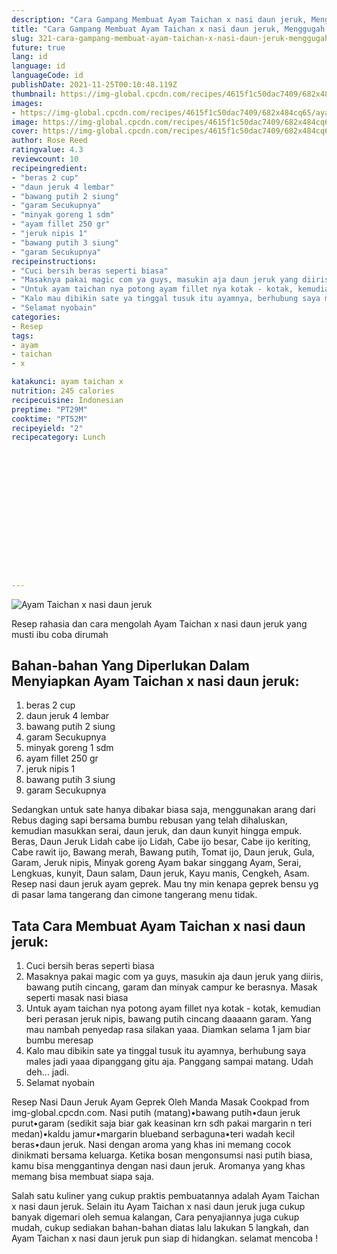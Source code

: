 ```yaml
---
description: "Cara Gampang Membuat Ayam Taichan x nasi daun jeruk, Menggugah Selera"
title: "Cara Gampang Membuat Ayam Taichan x nasi daun jeruk, Menggugah Selera"
slug: 321-cara-gampang-membuat-ayam-taichan-x-nasi-daun-jeruk-menggugah-selera
future: true
lang: id
language: id
languageCode: id
publishDate: 2021-11-25T00:10:48.119Z 
thumbnail: https://img-global.cpcdn.com/recipes/4615f1c50dac7409/682x484cq65/ayam-taichan-x-nasi-daun-jeruk-foto-resep-utama.png
images:
- https://img-global.cpcdn.com/recipes/4615f1c50dac7409/682x484cq65/ayam-taichan-x-nasi-daun-jeruk-foto-resep-utama.png
image: https://img-global.cpcdn.com/recipes/4615f1c50dac7409/682x484cq65/ayam-taichan-x-nasi-daun-jeruk-foto-resep-utama.png
cover: https://img-global.cpcdn.com/recipes/4615f1c50dac7409/682x484cq65/ayam-taichan-x-nasi-daun-jeruk-foto-resep-utama.png
author: Rose Reed
ratingvalue: 4.3
reviewcount: 10
recipeingredient:
- "beras 2 cup"
- "daun jeruk 4 lembar"
- "bawang putih 2 siung"
- "garam Secukupnya"
- "minyak goreng 1 sdm"
- "ayam fillet 250 gr"
- "jeruk nipis 1"
- "bawang putih 3 siung"
- "garam Secukupnya"
recipeinstructions:
- "Cuci bersih beras seperti biasa"
- "Masaknya pakai magic com ya guys, masukin aja daun jeruk yang diiris, bawang putih cincang, garam dan minyak campur ke berasnya. Masak seperti masak nasi biasa"
- "Untuk ayam taichan nya potong ayam fillet nya kotak - kotak, kemudian beri perasan jeruk nipis, bawang putih cincang daaaann garam. Yang mau nambah penyedap rasa silakan yaaa. Diamkan selama 1 jam biar bumbu meresap"
- "Kalo mau dibikin sate ya tinggal tusuk itu ayamnya, berhubung saya males jadi yaaa dipanggang gitu aja. Panggang sampai matang. Udah deh... jadi."
- "Selamat nyobain"
categories:
- Resep
tags:
- ayam
- taichan
- x

katakunci: ayam taichan x 
nutrition: 245 calories
recipecuisine: Indonesian
preptime: "PT29M"
cooktime: "PT52M"
recipeyield: "2"
recipecategory: Lunch


     
    
    
    
    
    
    
    
    
    
    
      
    
---
```



![Ayam Taichan x nasi daun jeruk](https://img-global.cpcdn.com/recipes/4615f1c50dac7409/682x484cq65/ayam-taichan-x-nasi-daun-jeruk-foto-resep-utama.png)

Resep rahasia dan cara mengolah  Ayam Taichan x nasi daun jeruk yang musti ibu coba dirumah

<!--inarticleads1-->

## Bahan-bahan Yang Diperlukan Dalam Menyiapkan Ayam Taichan x nasi daun jeruk:

1. beras 2 cup
1. daun jeruk 4 lembar
1. bawang putih 2 siung
1. garam Secukupnya
1. minyak goreng 1 sdm
1. ayam fillet 250 gr
1. jeruk nipis 1
1. bawang putih 3 siung
1. garam Secukupnya

Sedangkan untuk sate hanya dibakar biasa saja, menggunakan arang dari Rebus daging sapi bersama bumbu rebusan yang telah dihaluskan, kemudian masukkan serai, daun jeruk, dan daun kunyit hingga empuk. Beras, Daun Jeruk Lidah cabe ijo Lidah, Cabe ijo besar, Cabe ijo keriting, Cabe rawit ijo, Bawang merah, Bawang putih, Tomat ijo, Daun jeruk, Gula, Garam, Jeruk nipis, Minyak goreng Ayam bakar singgang Ayam, Serai, Lengkuas, kunyit, Daun salam, Daun jeruk, Kayu manis, Cengkeh, Asam. Resep nasi daun jeruk ayam geprek. Mau tny min kenapa geprek bensu yg di pasar lama tangerang dan cimone tangerang menu tidak. 

<!--inarticleads2-->

## Tata Cara Membuat Ayam Taichan x nasi daun jeruk:

1. Cuci bersih beras seperti biasa
1. Masaknya pakai magic com ya guys, masukin aja daun jeruk yang diiris, bawang putih cincang, garam dan minyak campur ke berasnya. Masak seperti masak nasi biasa
1. Untuk ayam taichan nya potong ayam fillet nya kotak - kotak, kemudian beri perasan jeruk nipis, bawang putih cincang daaaann garam. Yang mau nambah penyedap rasa silakan yaaa. Diamkan selama 1 jam biar bumbu meresap
1. Kalo mau dibikin sate ya tinggal tusuk itu ayamnya, berhubung saya males jadi yaaa dipanggang gitu aja. Panggang sampai matang. Udah deh... jadi.
1. Selamat nyobain


Resep Nasi Daun Jeruk Ayam Geprek Oleh Manda Masak Cookpad from img-global.cpcdn.com. Nasi putih (matang)•bawang putih•daun jeruk purut•garam (sedikit saja biar gak keasinan krn sdh pakai margarin n teri medan)•kaldu jamur•margarin blueband serbaguna•teri wadah kecil beras•daun jeruk. Nasi dengan aroma yang khas ini memang cocok dinikmati bersama keluarga. Ketika bosan mengonsumsi nasi putih biasa, kamu bisa menggantinya dengan nasi daun jeruk. Aromanya yang khas memang bisa membuat siapa saja. 

Salah satu kuliner yang cukup praktis pembuatannya adalah  Ayam Taichan x nasi daun jeruk. Selain itu  Ayam Taichan x nasi daun jeruk  juga cukup banyak digemari oleh semua kalangan, Cara penyajiannya juga cukup mudah, cukup sediakan bahan-bahan diatas lalu lakukan 5 langkah, dan  Ayam Taichan x nasi daun jeruk  pun siap di hidangkan. selamat mencoba !
